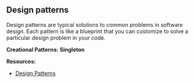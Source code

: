 ## Design patterns

Design patterns are typical solutions to common problems in software design. Each pattern is like a blueprint that you can customize to solve a particular
design problem in your code.

**Creational Patterns:**
 **Singleton**
 
 


**Resources:**

 - [Design Patterns](https://refactoring.guru/design-patterns)

